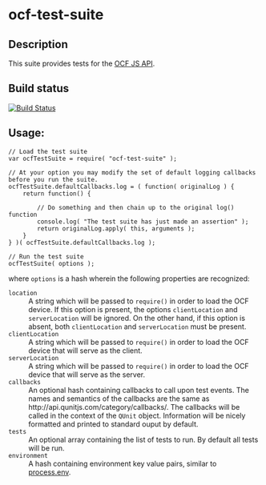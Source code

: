 # ocf-test-suite

## Description
This suite provides tests for the [OCF JS API][].

## Build status
<a href="https://travis-ci.org/gabrielschulhof/ocf-test-suite">
	<img alt="Build Status" src="https://travis-ci.org/gabrielschulhof/ocf-test-suite.svg?branch=master"></img>
</a>

## Usage:

```JS
// Load the test suite
var ocfTestSuite = require( "ocf-test-suite" );

// At your option you may modify the set of default logging callbacks before you run the suite.
ocfTestSuite.defaultCallbacks.log = ( function( originalLog ) {
	return function() {

		// Do something and then chain up to the original log() function
		console.log( "The test suite has just made an assertion" );
		return originalLog.apply( this, arguments );
	}
} )( ocfTestSuite.defaultCallbacks.log );

// Run the test suite
ocfTestSuite( options );
```

where ```options``` is a hash wherein the following properties are recognized:
<dl>

<dt><code>location</code></dt>
<dd>A string which will be passed to <code>require()</code> in order to load the OCF device. If this option is present, the options <code>clientLocation</code> and 
<code>serverLocation</code> will be ignored. On the other hand, if this option is absent, both <code>clientLocation</code> and <code>serverLocation</code> must be present.</dd>

<dt><code>clientLocation</code></dt>
<dd>A string which will be passed to <code>require()</code> in order to load the OCF device that will serve as the client.</dd>

<dt><code>serverLocation</code></dt>
<dd>A string which will be passed to <code>require()</code> in order to load the OCF device that will serve as the server.</dd>

<dt><code>callbacks</code></dt>
<dd>An optional hash containing callbacks to call upon test events. The names and semantics of the callbacks are the same as http://api.qunitjs.com/category/callbacks/. The callbacks will be called in the context of the <code>QUnit</code> object. Information will be nicely formatted and printed to standard ouput by default.</dd>

<dt><code>tests</code></dt>
<dd>An optional array containing the list of tests to run. By default all tests will be run.</dd>

<dt><code>environment</code></dt>
<dd>A hash containing environment key value pairs, similar to <a href="https://nodejs.org/api/process.html#process_process_env">process.env</a>.</dd>

</dl>


[OCF JS API]: https://github.com/solettaproject/soletta/blob/v1_beta19/doc/js-spec/oic.md
